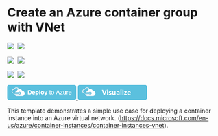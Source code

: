 # Create an Azure container group with VNet

<IMG SRC="https://azurequickstartsservice.blob.core.windows.net/badges/101-aci-vnet/PublicLastTestDate.svg" />&nbsp;
<IMG SRC="https://azurequickstartsservice.blob.core.windows.net/badges/101-aci-vnet/PublicDeployment.svg" />&nbsp;

<IMG SRC="https://azurequickstartsservice.blob.core.windows.net/badges/101-aci-vnet/FairfaxLastTestDate.svg" />&nbsp;
<IMG SRC="https://azurequickstartsservice.blob.core.windows.net/badges/101-aci-vnet/FairfaxDeployment.svg" />&nbsp;

<IMG SRC="https://azurequickstartsservice.blob.core.windows.net/badges/101-aci-vnet/BestPracticeResult.svg" />&nbsp;
<IMG SRC="https://azurequickstartsservice.blob.core.windows.net/badges/101-aci-vnet/CredScanResult.svg" />&nbsp;

<a href="https://portal.azure.com/#create/Microsoft.Template/uri/https%3A%2F%2Fraw.githubusercontent.com%2FAzure%2Fazure-quickstart-templates%2Fmaster%2F101-aci-vnet%2Fazuredeploy.json" target="_blank">
    <img src="https://raw.githubusercontent.com/Azure/azure-quickstart-templates/master/1-CONTRIBUTION-GUIDE/images/deploytoazure.png"/>
</a>
<a href="http://armviz.io/#/?load=https%3A%2F%2Fraw.githubusercontent.com%2FAzure%2Fazure-quickstart-templates%2Fmaster%2F101-aci-vnet%2Fazuredeploy.json" target="_blank">
    <img src="https://raw.githubusercontent.com/Azure/azure-quickstart-templates/master/1-CONTRIBUTION-GUIDE/images/visualizebutton.png"/>
</a>

This template demonstrates a simple use case for deploying a container instance into an Azure virtual network. (https://docs.microsoft.com/en-us/azure/container-instances/container-instances-vnet).


